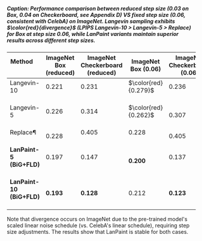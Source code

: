 ##### Caption: Performance comparison between reduced step size (0.03 on Box, 0.04 on Checkerboard, see Appendix D) VS fixed step size (0.06, consistent with CelebA) on ImageNet. Langevin sampling exhibits $\color{red}{divergence}$  (LPIPS Langevin-10 > Langevin-5 > Replace) for Box at step size 0.06, while LanPaint variants maintain superior results across different step sizes.

| Method                      | ImageNet Box (reduced) | ImageNet Checkerboard (reduced) | ImageNet Box (0.06) | ImageNet Checkerboard (0.06) |
|-----------------------------|--------------|------------------------|---------------------|-------------------------------|
| Langevin-10                 | 0.221        | 0.231                 | $\color{red}{0.279}$         | 0.236                  |
| Langevin-5                  | 0.226        | 0.314                 | $\color{red}{0.262}$                   |0.307
| Replace¶                    | 0.228       | 0.405                 | 0.228                  |0.405
| **LanPaint-5 (BiG+FLD)**    | 0.197        | 0.147                 | **0.200**          | 0.137                   |
| **LanPaint-10 (BiG+FLD)**   | **0.193**    | **0.128**             | 0.212      | **0.123**               |

Note that divergence occurs on ImageNet due to the pre-trained model's scaled linear noise schedule (vs. CelebA's linear schedule), requiring step size adjustments. The results show that LanPaint is stable for both cases.

